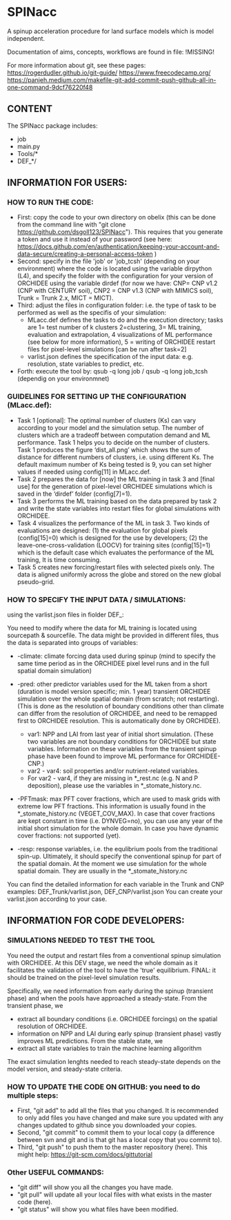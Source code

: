 # SPINacc
A spinup acceleration procedure for land surface models which is model independent.

Documentation of aims, concepts, workflows are found in file: !MISSING!

For more information about git, see these pages:
https://rogerdudler.github.io/git-guide/
https://www.freecodecamp.org/
https://panjeh.medium.com/makefile-git-add-commit-push-github-all-in-one-command-9dcf76220f48

## CONTENT
The SPINacc package includes:
* job
* main.py
* Tools/*
* DEF_*/

 
## INFORMATION FOR USERS:
### HOW TO RUN THE CODE:

* First: copy the code to your own directory on obelix (this can be done from the command line with "git clone https://github.com/dsgoll123/SPINacc"). This requires that you generate a token and use it instead of your password (see here: https://docs.github.com/en/authentication/keeping-your-account-and-data-secure/creating-a-personal-access-token )
* Second: specify in the file 'job' or 'job_tcsh' (depending on your environment) where the code is located using the variable dirpython (L4), and specify the folder with the configuration for your version of ORCHIDEE using the variable dirdef (for now we have: CNP= CNP v1.2 (CNP with CENTURY soil), CNP2 = CNP v1.3 (CNP with MIMICS soil), Trunk = Trunk 2.x, MICT = MICT). 
* Third: adjust the files in configuration folder: i.e. the type of task to be performed as well as the specifis of your simulation:
	* MLacc.def defines the tasks to do and the execution directory; tasks are 1= test number of k clusters 2=clustering, 3= ML training,
evaluation and extrapolation, 4 visualizations of ML performance (see below for more information), 5  = writing of ORCHIDEE restart files for pixel-level simulations [can be run after task=2]
	* varlist.json defines the specification of the input data: e.g. resolution, state variables to predict, etc.
* Forth: execute the tool by: qsub -q long job   / qsub -q long job_tcsh (dependig on your environmnet)

### GUIDELINES FOR SETTING UP THE CONFIGURATION (MLacc.def):

* Task 1 [optional]: The optimal number of clusters (Ks) can vary according to your
model and the simulation setup. The number of clusters which are a tradeoff
between computation demand and ML performance. Task 1 helps you to decide
on the number of clusters. Task 1 produces the figure ‘dist_all.png’ which shows
the sum of distance for different numbers of clusters, i.e. using different Ks. The default maximum number of Ks being tested is 9, you can set higher values if needed using config[11] in MLacc.def.
* Task 2 prepares the data for [now] the ML training in task 3 and [final use] for the generation of pixel-level ORCHIDEE simulations which is saved in the ‘dirdef’ folder (config[7]=1).
* Task 3 performs the ML training based on the data prepared by task 2 and write the state variables into restart files for global simulations with ORCHIDEE.
* Task 4 visualizes the performance of the ML in task 3. Two kinds of evaluations
are designed: (1) the evaluation for global pixels (config[15]=0) which is designed
for the use by developers; (2) the leave-one-cross-validation (LOOCV) for
training sites (config[15]=1) which is the default case which evaluates the
performance of the ML training, It is time consuming.
* Task 5 creates new forcing/restart files with selected pixels only. The data is aligned uniformly across the globe and stored on the new global pseudo-grid. 

### HOW TO SPECIFY THE INPUT DATA / SIMULATIONS:

using the varlist.json files in fiolder DEF_:

You need to modify where the data for ML training is located using sourcepath & sourcefile. The data might be provided in different files, thus the data is separated into groups of variables:

* -climate: climate forcing data used during spinup (mind to specify the same time period as in the ORCHIDEE pixel level runs and in the full spatial domain simulation)
* -pred: other predictor variables used for the ML taken from a short (duration is model version specific; min. 1 year) transient ORCHIDEE simulation over the whole spatial domain (from scratch; not restarting). (This is done as the resolution of boundary conditions other than climate can differ from the resolution of ORCHIDEE, and need to be remapped first to ORCHIDEE resolution. This is automatically done by ORCHIDEE).
	* var1: NPP and LAI from last year of initial short simulation. (These two variables are not boundary conditions for ORCHIDEE but state variables. Information on these variables from the transient spinup phase have been found to improve ML performance for ORCHIDEE-CNP.)
	* var2 - var4: soil properties and/or nutrient-related variables. 
	* For var2 - var4, if they are missing in *_rest.nc (e.g. N and P deposition), please use the variables in *_stomate_history.nc.	
* -PFTmask: max PFT cover fractions, which are used to mask grids with extreme low PFT fractions. This information is usually found in the *_stomate_history.nc (VEGET_COV_MAX). In case that cover fractions are kept constant in time (i.e. DYNVEG=no), you can use any year of the initial short simulation for the whole domain. In case you have dynamic cover fractions: not supported (yet).

* -resp: response variables, i.e. the equlibrium pools from the traditional spin-up. Ultimately, it should specify the conventional spinup for part of the spatial domain. At the moment we use simulation for the whole spatial domain. They are usually in the *_stomate_history.nc

You can find the detailed information for each variable in the Trunk and CNP examples: DEF_Trunk/varlist.json, DEF_CNP/varlist.json 
You can create your varlist.json according to your case. 


## INFORMATION FOR CODE DEVELOPERS:

### SIMULATIONS NEEDED TO TEST THE TOOL
You need the output and restart files from a conventional spinup simulation with ORCHIDEE. At this DEV stage, we need the whole domain as it facilitates the validation of the tool to have the 'true' equilibrium. FINAL: it should be trained on the pixel-level simulation results.

Specifically, we need information from early during the spinup (transient phase) and when the pools have approached a steady-state.
From the transient phase, we
* extract all boundary conditions (i.e. ORCHIDEE forcings) on the spatial resolution of ORCHIDEE. 
* information on NPP and LAI during early spinup (transient phase) vastly improves ML predictions.
From the stable state, we 
* extract all state variables to train the machine learning allgorithm

The exact simulation lenghts needed to reach steady-state depends on the model version, and steady-state criteria.

### HOW TO UPDATE THE CODE ON GITHUB: you need to do multiple steps: 
* First, "git add" to add all the files that you changed. It is recommended to only add files you have changed and make sure you updated with any changes updated to github since you downloaded your copies.
* Second, "git commit" to commit them to your local copy (a difference between svn and git and is that git has a local copy that you commit to). 
* Third, "git push" to push them to the master repository (here). 
This might help: https://git-scm.com/docs/gittutorial

### Other USEFUL COMMANDS: 
* "git diff" will show you all the changes you have made. 
* "git pull" will update all your local files with what exists in the master code (here). 
* "git status" will show you what files have been modified.





